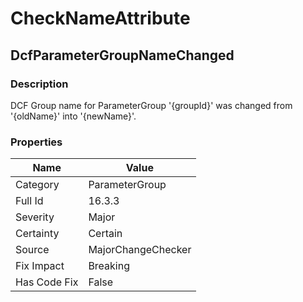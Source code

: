 ﻿---  
uid: MajorChangeChecker_16_3_3  
---

# CheckNameAttribute

## DcfParameterGroupNameChanged

### Description

DCF Group name for ParameterGroup '{groupId}' was changed from '{oldName}' into '{newName}'.

### Properties

| Name         | Value              |
| ------------ | ------------------ |
| Category     | ParameterGroup     |
| Full Id      | 16.3.3             |
| Severity     | Major              |
| Certainty    | Certain            |
| Source       | MajorChangeChecker |
| Fix Impact   | Breaking           |
| Has Code Fix | False              |
